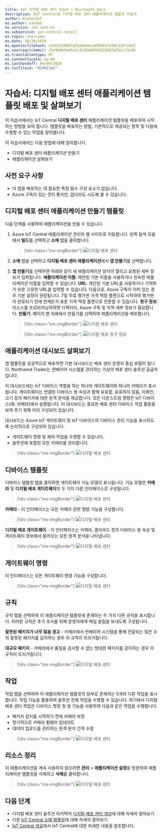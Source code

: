 ```yaml
---
title: IoT 디지털 배포 센터 자습서 | Microsoft Docs
description: IoT Central용 디지털 배포 센터 애플리케이션 템플릿 자습서
author: KishorIoT
ms.author: nandab
ms.service: iot-central
ms.subservice: iot-central-retail
ms.topic: overview
ms.date: 10/20/2019
ms.openlocfilehash: cb40252460fe62deb94ce495bb41d38c326f10e2
ms.sourcegitcommit: 25490467e43cbc3139a0df60125687e2b1c73c09
ms.translationtype: HT
ms.contentlocale: ko-KR
ms.lasthandoff: 04/09/2020
ms.locfileid: "81001342"
---
```

# <a name="tutorial-deploy-and-walk-through-a-digital-distribution-center-application-template"></a>자습서: 디지털 배포 센터 애플리케이션 템플릿 배포 및 살펴보기



이 자습서에서는 IoT Central **디지털 배포 센터** 애플리케이션 템플릿을 배포하여 시작하는 방법을 보여 줍니다. 템플릿을 배포하는 방법, 기본적으로 제공되는 항목 및 다음에 수행할 수 있는 작업을 알아봅니다.

이 자습서에서는 다음 방법에 대해 알아봅니다. 
* 디지털 배포 센터 애플리케이션 만들기 
* 애플리케이션 살펴보기 

## <a name="prerequisites"></a>사전 요구 사항
* 이 앱을 배포하는 데 필요한 특정 필수 구성 요소가 없습니다.
* Azure 구독이 있는 것이 좋지만, 없더라도 시도해 볼 수 있습니다.

## <a name="create-digital-distribution-center-application-template"></a>디지털 배포 센터 애플리케이션 만들기 탬플릿

다음 단계를 사용하여 애플리케이션을 만들 수 있습니다.

1. Azure IoT Central 애플리케이션 관리자 웹 사이트로 이동합니다. 왼쪽 탐색 모음에서 **빌드**를 선택하고 **소매** 탭을 클릭합니다.

    > [!div class="mx-imgBorder"]
    > ![디지털 배포 센터](./media/tutorial-iot-central-ddc/iotc-retail-homepage.png)

2. **소매** 탭을 선택하고 **디지털 배포 센터 애플리케이션**에서 **앱 만들기**를 선택합니다.

3. **앱 만들기**를 선택하면 아래와 같이 새 애플리케이션 양식이 열리고 요청된 세부 정보가 입력됩니다.
   **애플리케이션 이름**: 제안된 기본 이름을 사용하거나 친숙한 애플리케이션 이름을 입력할 수 있습니다.
   **URL**: 제안된 기본 URL을 사용하거나 기억하기 쉬운 고유한 URL을 입력할 수 있습니다. 다음으로, Azure 구독이 이미 있는 경우 기본 설정이 권장됩니다. 7일 무료 평가판 가격 책정 플랜으로 시작하여 평가판이 만료되기 전에 언제든지 표준 가격 책정 플랜으로 전환할 수 있습니다.
   **청구 정보**: 리소스를 프로비저닝하려면 디렉터리, Azure 구독 및 지역 세부 정보가 필요합니다.
   **만들기**: 페이지 맨 아래에서 만들기를 선택하여 애플리케이션을 배포합니다.

    > [!div class="mx-imgBorder"]
    > ![디지털 배포 센터](./media/tutorial-iot-central-ddc/ddc-create.png)

    > [!div class="mx-imgBorder"]
    > ![디지털 배포 청구 정보](./media/tutorial-iot-central-ddc/ddc-create-billinginfo.png)

## <a name="walk-through-the-application-dashboard"></a>애플리케이션 대시보드 살펴보기 

앱 템플릿을 성공적으로 배포하면 기본 대시보드는 배포 센터 운영자 중심 포털이 됩니다. Northwind Trader는 컨베이어 시스템을 관리하는 가상의 배포 센터 솔루션 공급자입니다. 

이 대시보드에는 IoT 디바이스 역할을 하는 하나의 게이트웨이와 하나의 카메라가 표시됩니다. 게이트웨이는 연결된 디바이스 쌍 속성과 함께 유효함, 유효하지 않음, 미확인, 크기 등의 패키지에 대한 원격 분석을 제공합니다. 모든 다운스트림 명령은 IoT 디바이스(예: 카메라)에서 실행됩니다. 이 대시보드는 중요한 배포 센터 디바이스 작업 활동을 보여 주기 위해 미리 구성되어 있습니다.

대시보드는 Azure IoT 게이트웨이 및 IoT 디바이스의 디바이스 관리 기능을 표시하도록 논리적으로 구성되어 있습니다.  
   * 게이트웨이 명령 및 제어 작업을 수행할 수 있습니다.
   * 솔루션에 포함된 모든 카메라를 관리합니다. 

> [!div class="mx-imgBorder"]
> ![디지털 배포 센터](./media/tutorial-iot-central-ddc/ddc-dashboard.png)

## <a name="device-template"></a>디바이스 템플릿

디바이스 템플릿 탭을 클릭하면 게이트웨이 기능 모델이 표시됩니다. 기능 모델은 **카메라** 및 **디지털 배포 게이트웨이**의 두 가지 다른 인터페이스로 구성됩니다.

> [!div class="mx-imgBorder"]
> ![디지털 배포 센터](./media/tutorial-iot-central-ddc/ddc-devicetemplate1.png)

**카메라** - 이 인터페이스는 모든 카메라 관련 명령 기능을 구성합니다. 

> [!div class="mx-imgBorder"]
> ![디지털 배포 센터](./media/tutorial-iot-central-ddc/ddc-camera.png)

**디지털 배포 게이트웨이** - 이 인터페이스는 카메라, 클라우드 정의 디바이스 쌍 속성 및 게이트웨이 정보에서 들어오는 모든 원격 분석을 나타냅니다.

> [!div class="mx-imgBorder"]
> ![디지털 배포 센터](./media/tutorial-iot-central-ddc/ddc-devicetemplate1.png)


## <a name="gateway-commands"></a>게이트웨이 명령
이 인터페이스는 모든 게이트웨이 명령 기능을 구성합니다.

> [!div class="mx-imgBorder"]
> ![디지털 배포 센터](./media/tutorial-iot-central-ddc/ddc-camera.png)

## <a name="rules"></a>규칙
규칙 탭을 선택하여 이 애플리케이션 템플릿에 존재하는 두 가지 다른 규칙을 표시합니다. 이러한 규칙은 추가 조사를 위해 운영자에게 메일 알림을 보내도록 구성됩니다.

 **잘못된 패키지가 너무 많음 경고** - 카메라에서 컨베이어 시스템을 통해 전달되는 많은 수의 잘못된 패키지를 감지하는 경우 이 규칙이 트리거됩니다.
 
**대규모 패키지** - 카메라에서 품질을 검사할 수 없는 방대한 패키지를 감지하는 경우 이 규칙이 트리거됩니다. 

> [!div class="mx-imgBorder"]
> ![디지털 배포 센터](./media/tutorial-iot-central-ddc/ddc-rules.png)

## <a name="jobs"></a>작업
작업 탭을 선택하여 이 애플리케이션 템플릿의 일부로 존재하는 5개의 다른 작업을 표시합니다. 작업 기능을 활용하여 솔루션 전체 작업을 수행할 수 있습니다. 여기에서 디지털 배포 센터 작업은 디바이스 명령 및 쌍 기능을 사용하여 다음과 같은 작업을 수행합니다.
   * 패키지 감지를 시작하기 전에 카메라 보정 
   * 정기적으로 카메라 펌웨어 업데이트
   * 데이터 업로드를 관리하는 원격 분석 간격 수정

> [!div class="mx-imgBorder"]
> ![디지털 배포 센터](./media/tutorial-iot-central-ddc/ddc-jobs.png)

## <a name="clean-up-resources"></a>리소스 정리
이 애플리케이션을 계속 사용하지 않으려면 **관리** > **애플리케이션 설정**을 방문하여 애플리케이션 템플릿을 삭제하고 **삭제**를 클릭합니다.

> [!div class="mx-imgBorder"]
> ![디지털 배포 센터](./media/tutorial-iot-central-ddc/ddc-cleanup.png)

## <a name="next-steps"></a>다음 단계
* 디지털 배포 센터 솔루션 아키텍처 [디지털 배포 센터 개념](./architecture-digital-distribution-center.md)에 대해 자세히 알아보기
* 다른 [IoT Central 소매 템플릿](./overview-iot-central-retail.md)에 대해 자세히 알아보기
* [IoT Central 개요](../core/overview-iot-central.md)에서 IoT Central에 대한 자세한 내용을 참조합니다.
